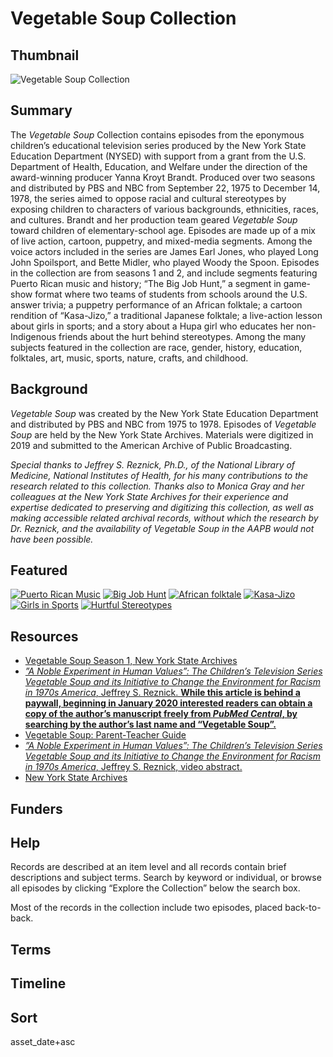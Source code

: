 # Vegetable Soup Collection

## Thumbnail

![Vegetable Soup Collection](https://s3.amazonaws.com/americanarchive.org/special-collections/Vegetable_Soup.jpg "Vegetable Soup")

## Summary

The <em>Vegetable Soup</em> Collection contains episodes from the eponymous children’s educational television series produced by the New York State Education Department (NYSED) with support from a grant from the U.S. Department of Health, Education, and Welfare under the direction of the award-winning producer Yanna Kroyt Brandt. Produced over two seasons and distributed by PBS and NBC from September 22, 1975 to December 14, 1978, the series aimed to oppose racial and cultural stereotypes by exposing children to characters of various backgrounds, ethnicities, races, and cultures. Brandt and her production team geared <em>Vegetable Soup</em> toward children of elementary-school age. Episodes are made up of a mix of live action, cartoon, puppetry, and mixed-media segments. Among the voice actors included in the series are James Earl Jones, who played Long John Spoilsport, and Bette Midler, who played Woody the Spoon. Episodes in the collection are from seasons 1 and 2, and include segments featuring Puerto Rican music and history; “The Big Job Hunt,” a segment in game-show format where two teams of students from schools around the U.S. answer trivia; a puppetry performance of an African folktale; a cartoon rendition of “Kasa-Jizo,” a traditional Japanese folktale; a live-action lesson about girls in sports; and a story about a Hupa girl who educates her non-Indigenous friends about the hurt behind stereotypes. Among the many subjects featured in the collection are race, gender, history, education, folktales, art, music, sports, nature, crafts, and childhood.  

## Background

<em>Vegetable Soup</em> was created by the New York State Education Department and distributed by PBS and NBC from 1975 to 1978. Episodes of <em>Vegetable Soup</em> are held by the New York State Archives. Materials were digitized in 2019 and submitted to the American Archive of Public Broadcasting.

<em>Special thanks to Jeffrey S. Reznick, Ph.D., of the National Library of Medicine, National Institutes of Health, for his many contributions to the research related to this collection. Thanks also to Monica Gray and her colleagues at the New York State Archives for their experience and expertise dedicated to preserving and digitizing this collection, as well as making accessible related archival records, without which the research by Dr. Reznick, and the availability of <em>Vegetable Soup</em> in the AAPB would not have been possible.</em>

## Featured

[![Puerto Rican Music](https://s3.amazonaws.com/americanarchive.org/special-collections/cpb-aacip-4dceb4e6772.jpg)](/catalog/cpb-aacip_4dceb4e6772)
[![Big Job Hunt](https://s3.amazonaws.com/americanarchive.org/special-collections/cpb-aacip-99369a98a47.jpg)](/catalog/cpb-aacip_99369a98a47)
[![African folktale](https://s3.amazonaws.com/americanarchive.org/special-collections/cpb-aacip-8aae108798a.jpg)](/catalog/cpb-aacip_8aae108798a)
[![Kasa-Jizo](https://s3.amazonaws.com/americanarchive.org/special-collections/cpb-aacip-b2ecf4c5a96.jpg)](/catalog/cpb-aacip_b2ecf4c5a96)
[![Girls in Sports](https://s3.amazonaws.com/americanarchive.org/special-collections/cpb-aacip-80e402cebc1.jpg)](/catalog/cpb-aacip_80e402cebc1)
[![Hurtful Stereotypes](https://s3.amazonaws.com/americanarchive.org/special-collections/cpb-aacip-d95a9e54e23.jpg)](/catalog/cpb-aacip_d95a9e54e23)

## Resources

- [Vegetable Soup Season 1, New York State Archives](https://archive.org/details/vegetable_soup_season_one)
- [<em>”A Noble Experiment in Human Values”: The Children’s Television Series <em>Vegetable Soup</em> and its Initiative to Change the Environment for Racism in 1970s America</em>, Jeffrey S. Reznick. <strong>While this article is behind a paywall, beginning in January 2020 interested readers can obtain a copy of the author’s manuscript freely from <em>PubMed Central</em>, by searching by the author’s last name and “Vegetable Soup”.</strong>](https://www.tandfonline.com/doi/abs/10.1080/01956051.2018.1467369)
- [Vegetable Soup: Parent-Teacher Guide](https://archive.org/details/ERIC_ED126165)
- [<em>”A Noble Experiment in Human Values”: The Children’s Television Series <em>Vegetable Soup</em> and its Initiative to Change the Environment for Racism in 1970s America</em>, Jeffrey S. Reznick, video abstract.](https://collections.nlm.nih.gov/catalog/nlm:nlmuid-101754553-vid)
- [New York State Archives](http://www.archives.nysed.gov/)

## Funders

## Help

Records are described at an item level and all records contain brief descriptions and subject terms. Search by keyword or individual, or browse all episodes by clicking “Explore the Collection” below the search box.

Most of the records in the collection include two episodes, placed back-to-back.

## Terms


## Timeline

## Sort

asset_date+asc

